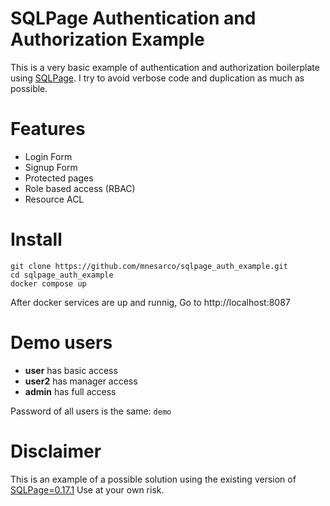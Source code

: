 # SQLPage Authentication and Authorization Example

This is a very basic example of authentication and authorization boilerplate using [SQLPage](https://github.com/lovasoa/SQLpage/). I try to avoid verbose code and duplication as much as possible.

# Features

* Login Form
* Signup Form
* Protected pages
* Role based access (RBAC)
* Resource ACL

# Install

```
git clone https://github.com/mnesarco/sqlpage_auth_example.git
cd sqlpage_auth_example
docker compose up
```

After docker services are up and runnig, Go to http://localhost:8087

# Demo users

* **user** has basic access
* **user2** has manager access
* **admin** has full access

Password of all users is the same: `demo`

# Disclaimer

This is an example of a possible solution using the existing version of [SQLPage=0.17.1](https://github.com/lovasoa/SQLpage/)  Use at your own risk.